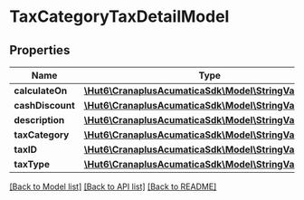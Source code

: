 # TaxCategoryTaxDetailModel

## Properties
Name | Type | Description | Notes
------------ | ------------- | ------------- | -------------
**calculateOn** | [**\Hut6\CranaplusAcumaticaSdk\Model\StringValueModel**](StringValueModel.md) |  | [optional] 
**cashDiscount** | [**\Hut6\CranaplusAcumaticaSdk\Model\StringValueModel**](StringValueModel.md) |  | [optional] 
**description** | [**\Hut6\CranaplusAcumaticaSdk\Model\StringValueModel**](StringValueModel.md) |  | [optional] 
**taxCategory** | [**\Hut6\CranaplusAcumaticaSdk\Model\StringValueModel**](StringValueModel.md) |  | [optional] 
**taxID** | [**\Hut6\CranaplusAcumaticaSdk\Model\StringValueModel**](StringValueModel.md) |  | [optional] 
**taxType** | [**\Hut6\CranaplusAcumaticaSdk\Model\StringValueModel**](StringValueModel.md) |  | [optional] 

[[Back to Model list]](../README.md#documentation-for-models) [[Back to API list]](../README.md#documentation-for-api-endpoints) [[Back to README]](../README.md)


